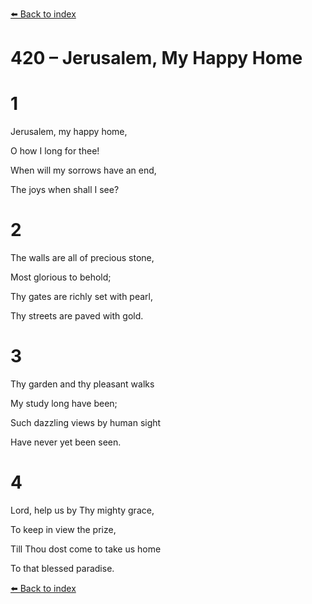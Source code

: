 [⬅️ Back to index](../README.md)

# 420 – Jerusalem, My Happy Home





# 1

Jerusalem, my happy home,

O how I long for thee!

When will my sorrows have an end,

The joys when shall I see?



# 2

The walls are all of precious stone,

Most glorious to behold;

Thy gates are richly set with pearl,

Thy streets are paved with gold.



# 3

Thy garden and thy pleasant walks

My study long have been;

Such dazzling views by human sight

Have never yet been seen.



# 4

Lord, help us by Thy mighty grace,

To keep in view the prize,

Till Thou dost come to take us home

To that blessed paradise.

[⬅️ Back to index](../README.md)
